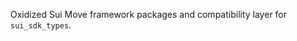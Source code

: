 <!-- cargo-rdme start -->

Oxidized Sui Move framework packages and compatibility layer for `sui_sdk_types`.

<!-- cargo-rdme end -->
